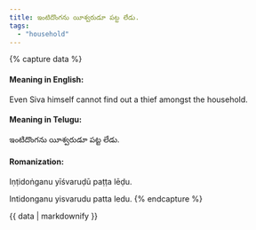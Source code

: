 ```yaml
---
title: ఇంటిదొంగను యీశ్వరుడూ పట్ట లేడు.
tags:
  - "household"
---
```


{% capture data %}
#### Meaning in English:
Even Siva himself cannot find out a thief amongst the household.

#### Meaning in Telugu:
ఇంటిదొంగను యీశ్వరుడూ పట్ట లేడు.

#### Romanization:
Iṇṭidoṅganu yīśvaruḍū paṭṭa lēḍu.

Intidonganu yisvarudu patta ledu.
{% endcapture %}

{{ data | markdownify }}

